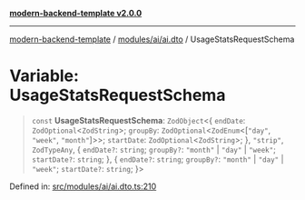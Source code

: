 [**modern-backend-template v2.0.0**](../../../../README.md)

***

[modern-backend-template](../../../../modules.md) / [modules/ai/ai.dto](../README.md) / UsageStatsRequestSchema

# Variable: UsageStatsRequestSchema

> `const` **UsageStatsRequestSchema**: `ZodObject`\<\{ `endDate`: `ZodOptional`\<`ZodString`\>; `groupBy`: `ZodOptional`\<`ZodEnum`\<\[`"day"`, `"week"`, `"month"`\]\>\>; `startDate`: `ZodOptional`\<`ZodString`\>; \}, `"strip"`, `ZodTypeAny`, \{ `endDate?`: `string`; `groupBy?`: `"month"` \| `"day"` \| `"week"`; `startDate?`: `string`; \}, \{ `endDate?`: `string`; `groupBy?`: `"month"` \| `"day"` \| `"week"`; `startDate?`: `string`; \}\>

Defined in: [src/modules/ai/ai.dto.ts:210](https://github.com/maemreyo/saas-4cus-nodejs/blob/2a5b3f3aa11335dfa561e80e1feabb8e6084261e/src/modules/ai/ai.dto.ts#L210)

